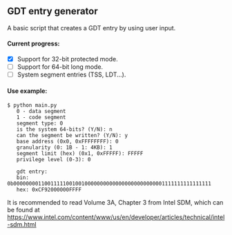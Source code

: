 ## GDT entry generator

A basic script that creates a GDT entry by using user input.

#### Current progress:
- [x] Support for 32-bit protected mode.
- [ ] Support for 64-bit long mode.
- [ ] System segment entries (TSS, LDT...).

#### Use example:
```
$ python main.py
   0 - data segment
   1 - code segment
   segment type: 0
   is the system 64-bits? (Y/N): n
   can the segment be written? (Y/N): y
   base address (0x0, 0xFFFFFFFF): 0  
   granularity (0: 1B - 1: 4KB): 1
   segment limit (hex) (0x1, 0xFFFFF): FFFFF
   privilege level (0-3): 0

   gdt entry:
   bin: 0b0000000011001111100100100000000000000000000000001111111111111111
   hex: 0xCF92000000FFFF
```

It is recommended to read Volume 3A, Chapter 3 from Intel SDM, which can be found at https://www.intel.com/content/www/us/en/developer/articles/technical/intel-sdm.html
